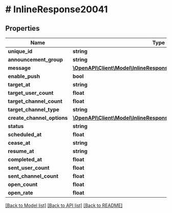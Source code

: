 # # InlineResponse20041

## Properties

Name | Type | Description | Notes
------------ | ------------- | ------------- | -------------
**unique_id** | **string** |  | [optional]
**announcement_group** | **string** |  | [optional]
**message** | [**\OpenAPI\Client\Model\InlineResponse20040Message**](InlineResponse20040Message.md) |  | [optional]
**enable_push** | **bool** |  | [optional]
**target_at** | **string** |  | [optional]
**target_user_count** | **float** |  | [optional]
**target_channel_count** | **float** |  | [optional]
**target_channel_type** | **string** |  | [optional]
**create_channel_options** | [**\OpenAPI\Client\Model\InlineResponse20041CreateChannelOptions**](InlineResponse20041CreateChannelOptions.md) |  | [optional]
**status** | **string** |  | [optional]
**scheduled_at** | **float** |  | [optional]
**cease_at** | **string** |  | [optional]
**resume_at** | **string** |  | [optional]
**completed_at** | **float** |  | [optional]
**sent_user_count** | **float** |  | [optional]
**sent_channel_count** | **float** |  | [optional]
**open_count** | **float** |  | [optional]
**open_rate** | **float** |  | [optional]

[[Back to Model list]](../../README.md#models) [[Back to API list]](../../README.md#endpoints) [[Back to README]](../../README.md)
